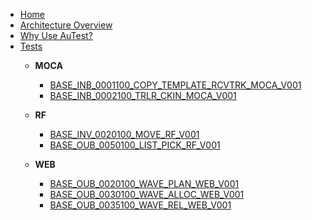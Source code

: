 <!-- docs/_sidebar.md -->
- [Home](./readme.md)
- [Architecture Overview](./arch_overview.md)
- [Why Use AuTest?](./Why_AuTest.md)
- [Tests](./sample2.md)
  - **MOCA**
      - [BASE_INB_0001100_COPY_TEMPLATE_RCVTRK_MOCA_V001](./tests_docs/BASE_INB_0001100_COPY_TEMPLATE_RCVTRK_MOCA_V001.md)
      - [BASE_INB_0002100_TRLR_CKIN_MOCA_V001](./tests_docs/BASE_INB_0002100_TRLR_CKIN_MOCA_V001.md)

  - **RF**
      - [BASE_INV_0020100_MOVE_RF_V001](./tests_docs/BASE_INV_0020100_MOVE_RF_V001.md)
      - [BASE_OUB_0050100_LIST_PICK_RF_V001](./tests_docs/BASE_OUB_0050100_LIST_PICK_RF_V001.md)
    
    
   - **WEB**
      - [BASE_OUB_0020100_WAVE_PLAN_WEB_V001](./tests_docs/BASE_OUB_0020100_WAVE_PLAN_WEB_V001.md)
      - [BASE_OUB_0030100_WAVE_ALLOC_WEB_V001](./tests_docs/BASE_OUB_0030100_WAVE_ALLOC_WEB_V001.md)
      - [BASE_OUB_0035100_WAVE_REL_WEB_V001](./tests_docs/BASE_OUB_0035100_WAVE_REL_WEB_V001.md)
